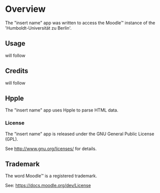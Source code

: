 # Overview

The "insert name" app was written to access the Moodle™ instance of the 'Humboldt-Universität zu Berlin'.

## Usage

will follow

## Credits

will follow

## Hpple

The "insert name" app uses Hpple to parse HTML data.

### License

The "insert name" app is released under the GNU General Public License (GPL). 

See <http://www.gnu.org/licenses/> for details.

## Trademark

The word Moodle™ is a registered trademark. 

See: https://docs.moodle.org/dev/License
